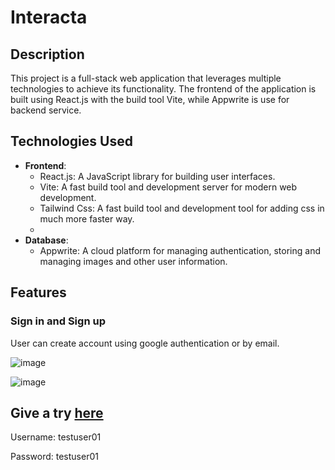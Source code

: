 # Interacta

## Description

This project is a full-stack web application that leverages multiple technologies to achieve its functionality. The frontend of the application is built using React.js with the build tool Vite, while Appwrite is use for backend service.
## Technologies Used

- **Frontend**:
  - React.js: A JavaScript library for building user interfaces.
  - Vite: A fast build tool and development server for modern web development.
  - Tailwind Css: A fast build tool and development tool for adding css in much more faster way.
  - 
- **Database**:
  - Appwrite: A cloud platform for managing authentication, storing and managing images and other user information.





## Features

### Sign in and Sign up

User can create account using google authentication or by email.

![image](https://github.com/shubhamvgarg/interacta/assets/48384772/2588fb8e-8588-4b9a-a958-90933ae10185)

![image](https://github.com/shubhamvgarg/interacta/assets/48384772/d7478903-f8cd-4036-a517-008a6a637859)



## Give a try [here](https://interacta.vercel.app/)

Username: testuser01

Password: testuser01

